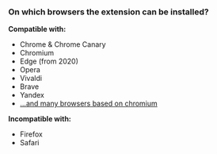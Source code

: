 ### On which browsers the extension can be installed?

**Compatible with:**
- Chrome & Chrome Canary
- Chromium
- Edge (from 2020)
- Opera
- Vivaldi
- Brave
- Yandex
- [...and many browsers based on chromium](https://en.wikipedia.org/wiki/Chromium_(web_browser)#Browsers_based_on_Chromium)

**Incompatible with:**
- Firefox
- Safari

[](id:browser-extension-install-compatible-compatibility-chrome-chromium-edge-opera-vivaldi-brave-firefox-safari)
